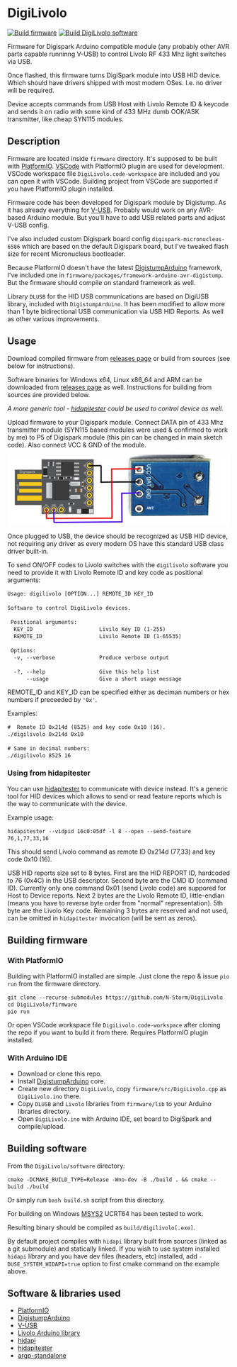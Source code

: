# DigiLivolo

[![Build firmware](https://github.com/N-Storm/DigiLivolo/actions/workflows/build-firmware.yml/badge.svg?branch=main)](https://github.com/N-Storm/DigiLivolo/actions/workflows/build-firmware.yml)
[![Build DigiLivolo software](https://github.com/N-Storm/DigiLivolo/actions/workflows/build-software.yml/badge.svg?branch=main)](https://github.com/N-Storm/DigiLivolo/actions/workflows/build-software.yml)

Firmware for Digispark Arduino compatible module (any probably other AVR parts capable runninng V-USB)
to control Livolo RF 433 Mhz light switches via USB.

Once flashed, this firmware turns DigiSpark module into USB HID device. Which should have drivers
shipped with most modern OSes. I.e. no driver will be required.

Device accepts commands from USB Host with Livolo Remote ID & keycode and sends it on radio with
some kind of 433 MHz dumb OOK/ASK transmitter, like cheap SYN115 modules.

## Description

Firmware are located inside `firmware` directory. It's supposed to be built with
[PlatformIO](https://platformio.org/). [VSCode](https://code.visualstudio.com/) with PlatformIO plugin
are used for development. VSCode workspace file `DigiLivolo.code-workspace` are included and you can
open it with VSCode. Building project from VSCode are supported if you have PlatformIO plugin installed.

Firmware code has been developed for Digispark module by Digistump. As it has already everything for
[V-USB](https://www.obdev.at/products/vusb/index.html). Probably would work on any AVR-based Arduino
module. But you'll have to add USB related parts and adjust V-USB config.

I've also included custom Digispark board config `digispark-micronucleus-6586` which are based on the
default Digispark board, but I've tweaked flash size for recent Micronucleus bootloader.

Because PlatformIO doesn't have the latest [DigistumpArduino](https://github.com/ArminJo/DigistumpArduino)
framework, I've included one in `firmware/packages/framework-arduino-avr-digistump`. But the firmware
should compile on standard framework as well.

Library `DLUSB` for the HID USB communications are based on DigiUSB library, included with
`DigistumpArduino`. It has been modified to allow more than 1 byte bidirectional USB communication via
USB HID Reports. As well as other various improvements.

## Usage

Download compiled firmware from [releases page](https://github.com/N-Storm/DigiLivolo/releases) or build from
sources (see below for instructions).

Software binaries for Windows x64, Linux x86_64 and ARM can be downloaded from
[releases page](https://github.com/N-Storm/DigiLivolo/releases) as well. Instructions for building from
sources are provided below.

_A more generic tool - [hidapitester](https://github.com/todbot/hidapitester) could be used to control device_
_as well._

Upload firmware to your Digispark module. Connect DATA pin of 433 Mhz transmitter module (SYN115 based modules
were used & confirmed to work by me) to P5 of Digispark module (this pin can be changed in main sketch code).
Also connect VCC & GND of the module.

![f](https://raw.githubusercontent.com/N-Storm/DigiLivolo/main/wiring.jpg)

Once plugged to USB, the device should be recognized as USB HID device, not requiring any driver as every
modern OS have this standard USB class driver built-in.

To send ON/OFF codes to Livolo switches with the `digilivolo` software you need to provide it with
Livolo Remote ID and key code as positional arguments:

```shell
Usage: digilivolo [OPTION...] REMOTE_ID KEY_ID

Software to control DigiLivolo devices.

 Positional arguments:
  KEY_ID                     Livilo Key ID (1-255)
  REMOTE_ID                  Livilo Remote ID (1-65535)

 Options:
  -v, --verbose              Produce verbose output

  -?, --help                 Give this help list
      --usage                Give a short usage message
```

REMOTE_ID and KEY_ID can be specified either as deciman numbers or hex numbers if preceeded by `'0x'`.

Examples:

```shell
#  Remote ID 0x214d (8525) and key code 0x10 (16).
./digilivolo 0x214d 0x10

# Same in decimal numbers:
./digilivolo 8525 16
```

### Using from hidapitester

You can use [hidapitester](https://github.com/todbot/hidapitester) to communicate with device instead. It's a
generic tool for HID devices which allows to send or read feature reports which is the way to communicate with
the device.

Example usage:

```shell
hidapitester --vidpid 16c0:05df -l 8 --open --send-feature 76,1,77,33,16
```

This should send Livolo command as remote ID 0x214d (77,33) and key code 0x10 (16).

USB HID reports size set to 8 bytes. First are the HID REPORT ID, hardcoded to 76 (0x4C) in the USB descriptor.
Second byte are the CMD ID (command ID). Currently only one command 0x01 (send Livolo code) are suppored
for Host to Device reports. Next 2 bytes are the Livolo Remote ID, little-endian (means you have to reverse
byte order from "normal" representation). 5th byte are the Livolo Key code. Remaining 3 bytes are reserved and
not used, can be omitted in `hidapitester` invocation (will be sent as zeros).

## Building firmware

### With PlatformIO

Building with PlatformIO installed are simple. Just clone the repo & issue `pio run` from the firmware
directory.

```shell
git clone --recurse-submodules https://github.com/N-Storm/DigiLivolo
cd DigiLivolo/firmware
pio run
```

Or open VSCode workspace file `DigiLivolo.code-workspace` after cloning the repo if you want to build
it from there. Requires PlatformIO plugin installed.

### With Arduino IDE

* Download or clone this repo.
* Install [DigistumpArduino](https://github.com/ArminJo/DigistumpArduino) core.
* Create new directory `DigiLivolo`, copy `firmware/src/DigiLivolo.cpp` as `DigiLivolo.ino` there.
* Copy `DLUSB` and `Livolo` libraries from `firmware/lib` to your Arduino libraries directory.
* Open `DigiLivolo.ino` with Arduino IDE, set board to DigiSpark and compile/upload.

## Building software

From the `DigiLivolo/software` directory:

```shell
cmake -DCMAKE_BUILD_TYPE=Release -Wno-dev -B ./build . && cmake --build ./build
```

Or simply run `bash build.sh` script from this directory.

For building on Windows [MSYS2](https://www.msys2.org/) UCRT64 has been tested to work.

Resulting binary should be compiled as `build/digilivolo[.exe]`.

By default project compiles with `hidapi` library built from sources (linked as a git submodule) and
statically linked. If you wish to use system installed `hidapi` library and you have dev files (headers, etc)
installed, add `-DUSE_SYSTEM_HIDAPI=true` option to first cmake command on the example above.

## Software & libraries used

* [PlatformIO](https://platformio.org/)
* [DigistumpArduino](https://github.com/ArminJo/DigistumpArduino)
* [V-USB](https://www.obdev.at/products/vusb/index.html)
* [Livolo Arduino library](https://forum.arduino.cc/t/control-livolo-switches-livolo-switch-library/149850)
* [hidapi](https://github.com/libusb/hidapi)
* [hidapitester](https://github.com/todbot/hidapitester)
* [argp-standalone](https://github.com/tom42/argp-standalone)
